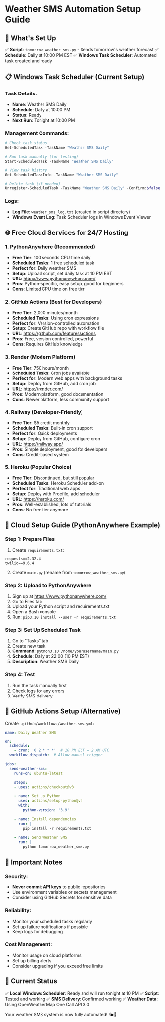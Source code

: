 # Weather SMS Automation Setup Guide

## 🎯 What's Set Up

✅ **Script**: `tomorrow_weather_sms.py` - Sends tomorrow's weather forecast
✅ **Schedule**: Daily at 10:00 PM EST
✅ **Windows Task Scheduler**: Automated task created and ready

## 📋 Windows Task Scheduler (Current Setup)

### Task Details:
- **Name**: Weather SMS Daily
- **Schedule**: Daily at 10:00 PM
- **Status**: Ready
- **Next Run**: Tonight at 10:00 PM

### Management Commands:
```powershell
# Check task status
Get-ScheduledTask -TaskName "Weather SMS Daily"

# Run task manually (for testing)
Start-ScheduledTask -TaskName "Weather SMS Daily"

# View task history
Get-ScheduledTaskInfo -TaskName "Weather SMS Daily"

# Delete task (if needed)
Unregister-ScheduledTask -TaskName "Weather SMS Daily" -Confirm:$false
```

### Logs:
- **Log File**: `weather_sms_log.txt` (created in script directory)
- **Windows Event Log**: Task Scheduler logs in Windows Event Viewer

## 🌐 Free Cloud Services for 24/7 Hosting

### 1. **PythonAnywhere** (Recommended)
- **Free Tier**: 100 seconds CPU time daily
- **Scheduled Tasks**: 1 free scheduled task
- **Perfect for**: Daily weather SMS
- **Setup**: Upload script, set daily task at 10 PM EST
- **URL**: https://www.pythonanywhere.com/
- **Pros**: Python-specific, easy setup, good for beginners
- **Cons**: Limited CPU time on free tier

### 2. **GitHub Actions** (Best for Developers)
- **Free Tier**: 2,000 minutes/month
- **Scheduled Tasks**: Using cron expressions
- **Perfect for**: Version-controlled automation
- **Setup**: Create GitHub repo with workflow file
- **URL**: https://github.com/features/actions
- **Pros**: Free, version controlled, powerful
- **Cons**: Requires GitHub knowledge

### 3. **Render** (Modern Platform)
- **Free Tier**: 750 hours/month
- **Scheduled Tasks**: Cron jobs available
- **Perfect for**: Modern web apps with background tasks
- **Setup**: Deploy from GitHub, add cron job
- **URL**: https://render.com/
- **Pros**: Modern platform, good documentation
- **Cons**: Newer platform, less community support

### 4. **Railway** (Developer-Friendly)
- **Free Tier**: $5 credit monthly
- **Scheduled Tasks**: Built-in cron support
- **Perfect for**: Quick deployments
- **Setup**: Deploy from GitHub, configure cron
- **URL**: https://railway.app/
- **Pros**: Simple deployment, good for developers
- **Cons**: Credit-based system

### 5. **Heroku** (Popular Choice)
- **Free Tier**: Discontinued, but still popular
- **Scheduled Tasks**: Heroku Scheduler add-on
- **Perfect for**: Traditional web apps
- **Setup**: Deploy with Procfile, add scheduler
- **URL**: https://heroku.com/
- **Pros**: Well-established, lots of tutorials
- **Cons**: No free tier anymore

## 📝 Cloud Setup Guide (PythonAnywhere Example)

### Step 1: Prepare Files
1. Create `requirements.txt`:
```
requests==2.32.4
twilio==9.6.4
```

2. Create `main.py` (rename from `tomorrow_weather_sms.py`)

### Step 2: Upload to PythonAnywhere
1. Sign up at https://www.pythonanywhere.com/
2. Go to Files tab
3. Upload your Python script and requirements.txt
4. Open a Bash console
5. Run: `pip3.10 install --user -r requirements.txt`

### Step 3: Set Up Scheduled Task
1. Go to "Tasks" tab
2. Create new task
3. **Command**: `python3.10 /home/yourusername/main.py`
4. **Schedule**: Daily at 22:00 (10 PM EST)
5. **Description**: Weather SMS Daily

### Step 4: Test
1. Run the task manually first
2. Check logs for any errors
3. Verify SMS delivery

## 🔧 GitHub Actions Setup (Alternative)

Create `.github/workflows/weather-sms.yml`:
```yaml
name: Daily Weather SMS

on:
  schedule:
    - cron: '0 2 * * *'  # 10 PM EST = 2 AM UTC
  workflow_dispatch:  # Allow manual trigger

jobs:
  send-weather-sms:
    runs-on: ubuntu-latest
    
    steps:
    - uses: actions/checkout@v3
    
    - name: Set up Python
      uses: actions/setup-python@v4
      with:
        python-version: '3.9'
    
    - name: Install dependencies
      run: |
        pip install -r requirements.txt
    
    - name: Send Weather SMS
      run: |
        python tomorrow_weather_sms.py
```

## 🚨 Important Notes

### Security:
- **Never commit API keys** to public repositories
- Use environment variables or secrets management
- Consider using GitHub Secrets for sensitive data

### Reliability:
- Monitor your scheduled tasks regularly
- Set up failure notifications if possible
- Keep logs for debugging

### Cost Management:
- Monitor usage on cloud platforms
- Set up billing alerts
- Consider upgrading if you exceed free limits

## 🎉 Current Status

✅ **Local Windows Scheduler**: Ready and will run tonight at 10 PM
✅ **Script**: Tested and working
✅ **SMS Delivery**: Confirmed working
✅ **Weather Data**: Using OpenWeatherMap One Call API 3.0

Your weather SMS system is now fully automated! 🌤️📱
